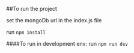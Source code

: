 ##To run the project

set the mongoDb url in the index.js file

run `npm install`

####To run in development env:
run `npm run dev`